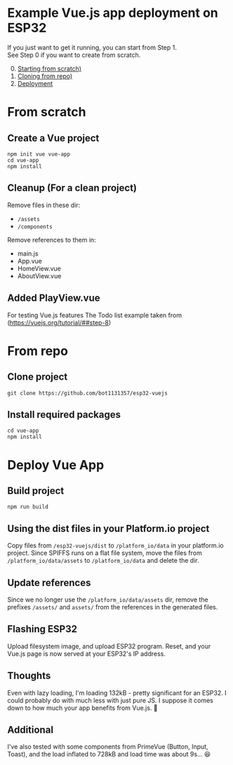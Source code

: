 # Example Vue.js app deployment on ESP32

If you just want to get it running, you can start from Step 1.  
See Step 0 if you want to create from scratch.

0) [Starting from scratch)](#from-scratch)
1) [Cloning from repo)](#from-repo)
2) [Deployment](#deploy-vue-app)


# From scratch
## Create a Vue project
```
npm init vue vue-app
cd vue-app
npm install
```


## Cleanup (For a clean project)
Remove files in these dir:
- `/assets`
- `/components`

Remove references to them in:
- main.js
- App.vue
- HomeView.vue
- AboutView.vue


## Added PlayView.vue 
For testing Vue.js features 
The Todo list example taken from (https://vuejs.org/tutorial/##step-8)


# From repo
## Clone project
```
git clone https://github.com/bot1131357/esp32-vuejs
```


## Install required packages
```
cd vue-app
npm install
```


# Deploy Vue App
## Build project
```
npm run build
```


## Using the dist files in your Platform.io project
Copy files from `/esp32-vuejs/dist` to `/platform_io/data` in your platform.io project. Since SPIFFS runs on a flat file system, move the files from `/platform_io/data/assets` to `/platform_io/data` and delete the dir.  


## Update references 
Since we no longer use the `/platform_io/data/assets` dir, remove the prefixes `/assets/` and `assets/` from the references in the generated files.


## Flashing ESP32
Upload filesystem image, and upload ESP32 program. Reset, and your Vue.js page is now served at your ESP32's IP address.


## Thoughts
Even with lazy loading, I'm loading 132kB - pretty significant for an ESP32. I could probably do with much less with just pure JS.
I suppose it comes down to how much your app benefits from Vue.js. 🙂


## Additional
I've also tested with some components from PrimeVue (Button, Input, Toast), and the load inflated to 728kB and load time was about 9s... 😆